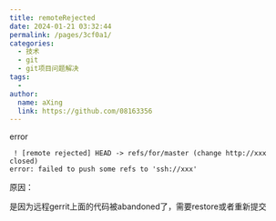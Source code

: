```yaml
---
title: remoteRejected
date: 2024-01-21 03:32:44
permalink: /pages/3cf0a1/
categories:
  - 技术
  - git
  - git项目问题解决
tags:
  - 
author: 
  name: aXing
  link: https://github.com/08163356
---
```

error

```
 ! [remote rejected] HEAD -> refs/for/master (change http://xxx closed)
error: failed to push some refs to 'ssh://xxx'
```

原因：

是因为远程gerrit上面的代码被abandoned了，需要restore或者重新提交<!-- more -->
